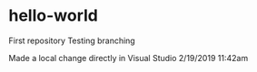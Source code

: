 # hello-world
First repository
Testing branching

Made a local change directly in Visual Studio 2/19/2019 11:42am
